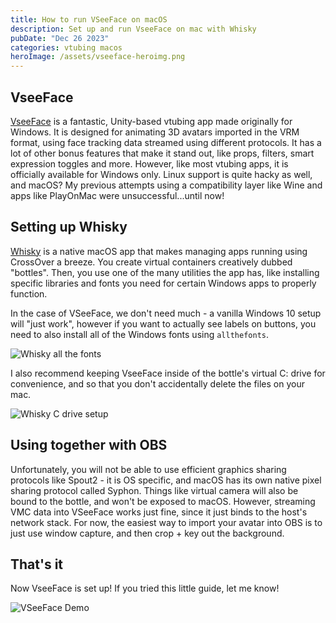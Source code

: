 ```yaml
---
title: How to run VSeeFace on macOS
description: Set up and run VseeFace on mac with Whisky
pubDate: "Dec 26 2023"
categories: vtubing macos
heroImage: /assets/vseeface-heroimg.png
---
```


## VseeFace

[VseeFace](https://www.vseeface.icu/) is a fantastic, Unity-based vtubing app made originally for Windows. It is designed for animating 3D avatars imported in the VRM format, using face tracking data streamed using different protocols. It has a lot of other bonus features that make it stand out, like props, filters, smart expression toggles and more. However, like most vtubing apps, it is officially available for Windows only. Linux support is quite hacky as well, and macOS? My previous attempts using a compatibility layer like Wine and apps like PlayOnMac were unsuccessful...until now!

## Setting up Whisky

[Whisky](https://getwhisky.app/) is a native macOS app that makes managing apps running using CrossOver a breeze. You create virtual containers creatively dubbed "bottles". Then, you use one of the many utilities the app has, like installing specific libraries and fonts you need for certain Windows apps to properly function.

In the case of VSeeFace, we don't need much - a vanilla Windows 10 setup will "just work", however if you want to actually see labels on buttons, you need to also install all of the Windows fonts using `allthefonts`.

![Whisky all the fonts](/assets/whisky-allthefonts.png)

I also recommend keeping VseeFace inside of the bottle's virtual C: drive for convenience, and so that you don't accidentally delete the files on your mac.

![Whisky C drive setup](/assets/whisky-c-drive.png)

## Using together with OBS

Unfortunately, you will not be able to use efficient graphics sharing protocols like Spout2 - it is OS specific, and macOS has its own native pixel sharing protocol called Syphon. Things like virtual camera will also be bound to the bottle, and won't be exposed to macOS. However, streaming VMC data into VSeeFace works just fine, since it just binds to the host's network stack. For now, the easiest way to import your avatar into OBS is to just use window capture, and then crop + key out the background.

## That's it

Now VseeFace is set up! If you tried this little guide, let me know!

![VSeeFace Demo](/assets/vseeface-demo.png)
